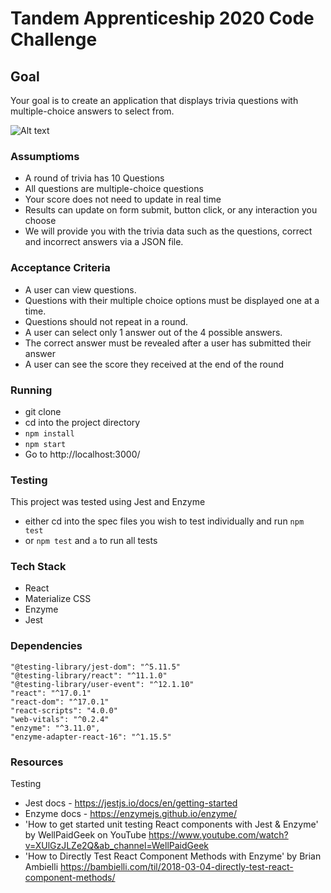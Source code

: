 # Tandem Apprenticeship 2020 Code Challenge
## Goal

Your goal is to create an application that displays trivia questions with multiple-choice answers to select from.

![Alt text](https://i.postimg.cc/k5ZVK7sb/Screen-Shot-2020-11-01-at-8-11-26-AM.png "preview")

### Assumptioms

- A round of trivia has 10 Questions
- All questions are multiple-choice questions
- Your score does not need to update in real time
- Results can update on form submit, button click, or any interaction you choose
- We will provide you with the trivia data such as the questions, correct and incorrect answers via a JSON file.

### Acceptance Criteria

- A user can view questions.
- Questions with their multiple choice options must be displayed one at a time.
- Questions should not repeat in a round.
- A user can select only 1 answer out of the 4 possible answers.
- The correct answer must be revealed after a user has submitted their answer
- A user can see the score they received at the end of the round

### Running

- git clone
- cd into the project directory
- ```npm install```
- ```npm start```
- Go to http://localhost:3000/

### Testing

This project was tested using Jest and Enzyme
- either cd into the spec files you wish to test individually and run ```npm test```
- or ```npm test``` and ```a``` to run all tests

### Tech Stack

- React
- Materialize CSS
- Enzyme
- Jest

### Dependencies

```
"@testing-library/jest-dom": "^5.11.5"
"@testing-library/react": "^11.1.0"
"@testing-library/user-event": "^12.1.10"
"react": "^17.0.1"
"react-dom": "^17.0.1"
"react-scripts": "4.0.0"
"web-vitals": "^0.2.4"
"enzyme": "^3.11.0",
"enzyme-adapter-react-16": "^1.15.5"
```

### Resources

Testing
- Jest docs - https://jestjs.io/docs/en/getting-started
- Enzyme docs - https://enzymejs.github.io/enzyme/
- 'How to get started unit testing React components with Jest & Enzyme' by
WellPaidGeek on YouTube https://www.youtube.com/watch?v=XUlGzJLZe2Q&ab_channel=WellPaidGeek
- 'How to Directly Test React Component Methods with Enzyme' by Brian Ambielli https://bambielli.com/til/2018-03-04-directly-test-react-component-methods/

